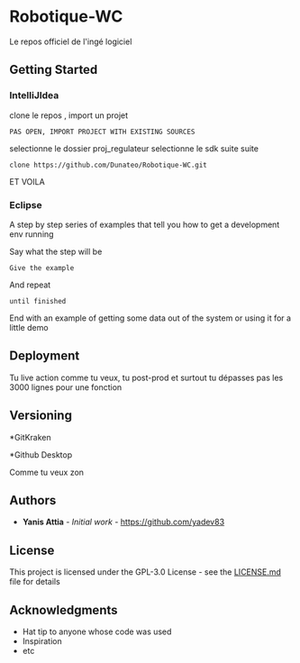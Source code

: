 # Robotique-WC
Le repos officiel de l'ingé logiciel 

## Getting Started

### IntelliJIdea

clone le repos , 
import un projet
```
PAS OPEN, IMPORT PROJECT WITH EXISTING SOURCES
```

selectionne le dossier proj_regulateur
selectionne le sdk
suite suite

```
clone https://github.com/Dunateo/Robotique-WC.git
```
ET VOILA

### Eclipse

A step by step series of examples that tell you how to get a development env running

Say what the step will be

```
Give the example
```

And repeat

```
until finished
```

End with an example of getting some data out of the system or using it for a little demo

## Deployment

Tu live action comme tu veux, tu post-prod et surtout tu dépasses pas les 3000 lignes pour une fonction 

## Versioning

*GitKraken

*Github Desktop

Comme tu veux zon

## Authors

* **Yanis Attia** - *Initial work* - https://github.com/yadev83

## License

This project is licensed under the GPL-3.0 License - see the [LICENSE.md](LICENSE.md) file for details

## Acknowledgments

* Hat tip to anyone whose code was used
* Inspiration
* etc
